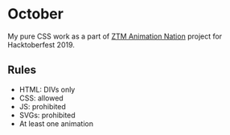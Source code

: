# October
My pure CSS work as a part of [ZTM Animation Nation](https://github.com/zero-to-mastery/Animation-Nation) project for Hacktoberfest 2019.
## Rules
* HTML: DIVs only
* CSS: allowed
* JS: prohibited
* SVGs: prohibited
* At least one animation
